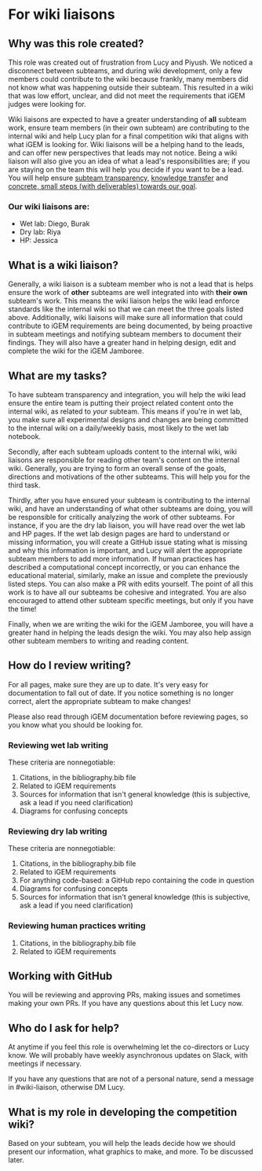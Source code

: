 # For wiki liaisons

<!-- toc -->

## Why was this role created?

This role was created out of frustration from Lucy and Piyush. We noticed a disconnect between subteams, and during wiki development, only a few members could contribute to the wiki because frankly, many members did not know what was happening outside their subteam. This resulted in a wiki that was low effort, unclear, and did not meet the requirements that iGEM judges were looking for.

Wiki liaisons are expected to have a greater understanding of **all** subteam work, ensure team members (in their own subteam) are contributing to the internal wiki and help Lucy plan for a final competition wiki that aligns with what iGEM is looking for. Wiki liaisons will be a helping hand to the leads, and can offer new perspectives that leads may not notice. Being a wiki liaison will also give you an idea of what a lead's responsibilities are; if you are staying on the team this will help you decide if you want to be a lead. You will help ensure [subteam transparency](index.md#subteam-transparency), [knowledge transfer](index.md#knowledge-transfer) and [concrete, small steps (with deliverables) towards our goal](index.md#concrete-small-steps-with-deliverables-towards-our-goal).


### Our wiki liaisons are:

- Wet lab: Diego, Burak
- Dry lab: Riya
- HP: Jessica

## What is a wiki liaison?

Generally, a wiki liaison is a subteam member who is not a lead that is helps ensure the work of **other** subteams are well integrated into with **their own** subteam's work. This means the wiki liaison helps the wiki lead enforce standards like the internal wiki so that we can meet the three goals listed above. Additionally, wiki liaisons will make sure all information that could contribute to iGEM requirements are being documented, by being proactive in subteam meetings and notifying subteam members to document their findings. They will also have a greater hand in helping design, edit and complete the wiki for the iGEM Jamboree.

## What are my tasks?

To have subteam transparency and integration, you will help the wiki lead ensure the entire team is putting their project related content onto the internal wiki, as related to _your_ subteam. This means if you're in wet lab, you make sure all experimental designs and changes are being committed to the internal wiki on a daily/weekly basis, most likely to the wet lab notebook.

Secondly, after each subteam uploads content to the internal wiki, wiki liaisons are responsible for reading other team's content on the internal wiki. Generally, you are trying to form an overall sense of the goals, directions and motivations of the other subteams. This will help you for the third task.

Thirdly, after you have ensured your subteam is contributing to the internal wiki, and have an understanding of what other subteams are doing, you will be responsible for critically analyzing the work of other subteams. For instance, if you are the dry lab liaison, you will have read over the wet lab and HP pages. If the wet lab design pages are hard to understand or missing information, you will create a GitHub issue stating what is missing and why this information is important, and Lucy will alert the appropriate subteam members to add more information. If human practices has described a computational concept incorrectly, or you can enhance the educational material, similarly, make an issue and complete the previously listed steps. You can also make a PR with edits yourself. The point of all this work is to have all our subteams be cohesive and integrated. You are also encouraged to attend other subteam specific meetings, but only if you have the time!

Finally, when we are writing the wiki for the iGEM Jamboree, you will have a greater hand in helping the leads design the wiki. You may also help assign other subteam members to writing and reading content.

## How do I review writing?

For all pages, make sure they are up to date. It's very easy for documentation to fall out of date. If you notice something is no longer correct, alert the appropriate subteam to make changes!

Please also read through iGEM documentation before reviewing pages, so you know what you should be looking for.

### Reviewing wet lab writing

These criteria are nonnegotiable:

1. Citations, in the bibliography.bib file
2. Related to iGEM requirements
3. Sources for information that isn't general knowledge (this is subjective, ask a lead if you need clarification)
4. Diagrams for confusing concepts

### Reviewing dry lab writing

These criteria are nonnegotiable:

1. Citations, in the bibliography.bib file
2. Related to iGEM requirements
3. For anything code-based: a GitHub repo containing the code in question
4. Diagrams for confusing concepts
5. Sources for information that isn't general knowledge (this is subjective, ask a lead if you need clarification)

### Reviewing human practices writing
1. Citations, in the bibliography.bib file
2. Related to iGEM requirements

## Working with GitHub
You will be reviewing and approving PRs, making issues and sometimes making your own PRs. If you have any questions about this let Lucy now.

## Who do I ask for help?

At anytime if you feel this role is overwhelming let the co-directors or Lucy know. We will probably have weekly asynchronous updates on Slack, with meetings if necessary.

If you have any questions that are not of a personal nature, send a message in #wiki-liaison, otherwise DM Lucy.

## What is my role in developing the competition wiki?

Based on your subteam, you will help the leads decide how we should present our information, what graphics to make, and more. To be discussed later.
